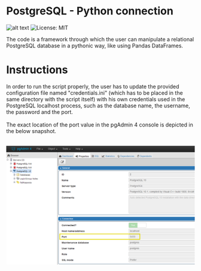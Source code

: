 # PostgreSQL - Python connection
![alt text](https://img.shields.io/badge/Python-2.7-blue.svg)
![License: MIT](https://img.shields.io/badge/License-MIT-yellow.svg) <br />

Τhe code is a framework through which the user can manipulate a relational PostgreSQL database in a pythonic way, like using Pandas DataFrames. <br />

# Instructions

In order to run the script properly, the user has to update the provided configuration file named "credentials.ini" (which has to be placed in the same directory with the script itself) with his own credentials used in the PostgreSQL localhost process, such as the database name, the username, the password and the port. <br />
 <br />
The exact location of the port value in the pgAdmin 4 console is depicted in the below snapshot. <br />
 <br />

![alt text](img/port.png)
